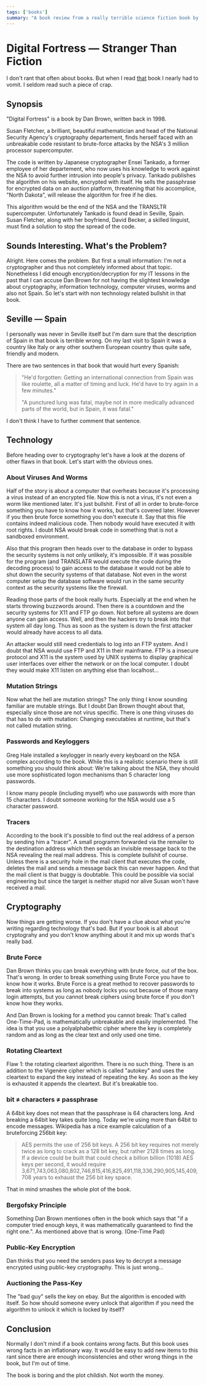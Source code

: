 ```yaml
---
tags: ['books']
summary: "A book review from a really terrible science fiction book by Dan Brown."
---
```


# Digital Fortress — Stranger Than Fiction

I don't rant that often about books. But when I read [that](http://www.danbrown.com/novels/digital_fortress/reviews.html) book I
nearly had to vomit. I seldom read such a piece of crap.

## Synopsis

"Digital Fortress" is a book by Dan Brown, written back in 1998.

Susan Fletcher, a brilliant, beautiful mathematician and head of the
National Security Agency's cryptography departement, finds herself faced
with an unbreakable code resistant to brute-force attacks by the NSA's 3
million processor supercomputer.

The code is written by Japanese cryptographer Ensei Tankado, a former
employee of her departement, who now uses his knowledge to work against
the NSA to avoid further intrusion into people's privacy. Tankado
publishes the algorithm on his website, encrypted with itself. He sells
the passphrase for encrypted data on an auction platform, threatening
that his accomplice, "North Dakota", will release the algorithm for free
if he dies.

This algorithm would be the end of the NSA and the TRANSLTR
supercomputer. Unfortunately Tankado is found dead in Seville, Spain.
Susan Fletcher, along with her boyfriend, David Becker, a skilled
linguist, must find a solution to stop the spread of the code.

## Sounds Interesting. What's the Problem?

Alright. Here comes the problem. But first a small information: I'm not
a cryptographer and thus not completely informed about that topic.
Nonetheless I did enough encryption/decryption for my IT lessons in the
past that I can accuse Dan Brown for not having the slightest knowledge
about cryptography, information technology, computer viruses, worms and
also not Spain. So let's start with non technology related bullshit in
that book.

## Seville — Spain

I personally was never in Seville itself but I'm darn sure that the
description of Spain in that book is terrible wrong. On my last visit to
Spain it was a country like Italy or any other southern European country
thus quite safe, friendly and modern.

There are two sentences in that book that would hurt every Spanish:

> "He'd forgotten: Getting an international connection from Spain was
like roulette, all a matter of timing and luck. He'd have to try
again in a few minutes."
>
> "A punctured lung was fatal, maybe not in more medically advanced
parts of the world, but in Spain, it was fatal."
>

I don't think I have to further comment that sentence.

## Technology

Before heading over to cryptography let's have a look at the dozens of
other flaws in that book. Let's start with the obvious ones.

### About Viruses And Worms

Half of the story is about a computer that overheats because it's
processing a virus instead of an encrypted file. Now this is not a
virus, it's not even a worm like mentioned later. It's just bullshit.
First of all in order to brute-force something you have to know how it
works, but that's covered later. However if you then brute force
something you don't execute it. Say that this file contains indeed
malicious code. Then nobody would have executed it with root rights. I
doubt NSA would break code in something that is not a sandboxed
environment.

Also that this program then heads over to the database in order to
bypass the security systems is not only unlikely, it's impossible. If it
was possible for the program (and TRANSLATR would execute the code
during the decoding process) to gain access to the database it would not
be able to shut down the security systems of that database. Not even in
the worst computer setup the database software would run in the same
security context as the security systems like the firewall.

Reading those parts of the book really hurts. Especially at the end when
he starts throwing buzzwords around. Then there is a countdown and the
security systems for X11 and FTP go down. Not before all systems are
down anyone can gain access. Well, and then the hackers try to break
into that system all day long. Thus as soon as the system is down the
first attacker would already have access to all data.

An attacker would still need credentials to log into an FTP system. And
I doubt that NSA would use FTP and X11 in their mainframe. FTP is a
insecure protocol and X11 is the system used by UNIX systems to display
graphical user interfaces over either the network or on the local
computer. I doubt they would make X11 listen on anything else than
localhost...

### Mutation Strings

Now what the hell are mutation strings? The only thing I know sounding
familiar are mutable strings. But I doubt Dan Brown thought about that,
especially since those are not virus specific. There is one thing
viruses do that has to do with mutation: Changing executables at
runtime, but that's not called mutation string.

### Passwords and Keyloggers

Greg Hale installed a keylogger in nearly every keyboard on the NSA
complex according to the book. While this is a realistic scenario there
is still something you should think about: We're talking about the NSA,
they should use more sophisticated logon mechanisms than 5 character
long passwords.

I know many people (including myself) who use passwords with more than
15 characters. I doubt someone working for the NSA would use a 5
character password.

### Tracers

According to the book it's possible to find out the real address of a
person by sending him a "tracer". A small programm forwarded via the
remailer to the destination address which then sends an invisible
message back to the NSA revealing the real mail address. This is
complete bullshit of course. Unless there is a security hole in the mail
client that executes the code, deletes the mail and sends a message back
this can never happen. And that the mail client is that buggy is
doubtable. This could be possible via social engineering but since the
target is neither stupid nor alive Susan won't have received a mail.

## Cryptography

Now things are getting worse. If you don't have a clue about what you're
writing regarding technology that's bad. But if your book is all about
cryptograhy and you don't know anything about it and mix up words that's
really bad.

### Brute Force

Dan Brown thinks you can break everything with brute force, out of the
box. That's wrong. In order to break something using Brute Force you
have to know how it works. Brute Force is a great method to recover
passwords to break into systems as long as nobody locks you out because
of those many login attempts, but you cannot break ciphers using brute
force if you don't know how they works.

And Dan Brown is looking for a method you cannot break: That's called
One-Time-Pad, is mathematically unbreakable and easily implemented. The
idea is that you use a polyalphabethic cipher where the key is
completely random and as long as the clear text and only used one time.

### Rotating Cleartext

Flaw 1: the rotating cleartext algorithm. There is no such thing. There
is an addition to the Vigenère cipher which is called "autokey" and uses
the cleartext to expand the key instead of repeating the key. As soon as
the key is exhausted it appends the cleartext. But it's breakable too.

### bit ≠ characters ≠ passphrase

A 64bit key does not mean that the passphrase is 64 characters long. And
breaking a 64bit key takes quite long. Today we're using more than 64bit
to encode messages. Wikipedia has a nice example calculation of a
bruteforcing 256bit key:

> AES permits the use of 256 bit keys. A 256 bit key requires not
merely twice as long to crack as a 128 bit key, but rather 2128
times as long. If a device could be built that could check a billion
billion (1018) AES keys per second, it would require
3,671,743,063,080,802,746,815,416,825,491,118,336,290,905,145,409,708
years to exhaust the 256 bit key space.
>

That in mind smashes the whole plot of the book.

### Bergofsky Principle

Something Dan Brown mentiones often in the book which says that "if a
computer tried enough keys, it was mathematically guaranteed to find the
right one.". As mentioned above that is wrong. (One-Time Pad)

### Public-Key Encryption

Dan thinks that you need the senders pass key to decrypt a message
encrypted using public-key cryptography. This is just wrong...

### Auctioning the Pass-Key

The "bad guy" sells the key on ebay. But the algorithm is encoded with
itself. So how should someone every unlock that algorithm if you need
the algorithm to unlock it which is locked by itself?

## Conclusion

Normally I don't mind if a book contains wrong facts. But this book uses
wrong facts in an inflationary way. It would be easy to add new items to
this rant since there are enough inconsistencies and other wrong things
in the book, but I'm out of time.

The book is boring and the plot childish. Not worth the money.
